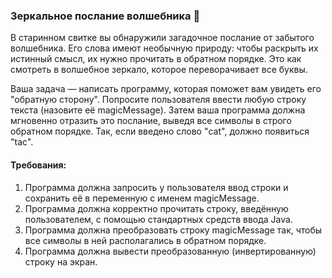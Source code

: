 
### Зеркальное послание волшебника 📜

В старинном свитке вы обнаружили загадочное послание от забытого волшебника. Его слова имеют необычную природу: чтобы раскрыть их истинный смысл, их нужно прочитать в обратном порядке. Это как смотреть в волшебное зеркало, которое переворачивает все буквы.

Ваша задача — написать программу, которая поможет вам увидеть его "обратную сторону". Попросите пользователя ввести любую строку текста (назовите её magicMessage). Затем ваша программа должна мгновенно отразить это послание, выведя все символы в строго обратном порядке. Так, если введено слово "cat", должно появиться "tac".

#### Требования:
1. Программа должна запросить у пользователя ввод строки и сохранить её в переменную с именем magicMessage.
2. Программа должна корректно прочитать строку, введённую пользователем, с помощью стандартных средств ввода Java.
3. Программа должна преобразовать строку magicMessage так, чтобы все символы в ней располагались в обратном порядке.
4. Программа должна вывести преобразованную (инвертированную) строку на экран.

